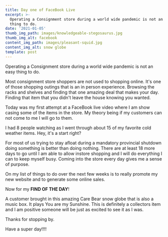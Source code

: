 ```yaml
---
title: Day one of FaceBook Live
excerpt: >-
  Operating a Consignment store during a world wide pandemic is not an easy
  thing to do. 
date: '2021-01-05'
thumb_img_path: images/knowledgeable-stegosaurus.jpg
thumb_img_alt: facebook
content_img_path: images/pleasant-squid.jpg
content_img_alt: snow globe
template: post
---
```

Operating a Consignment store during a world wide pandemic is not an easy thing to do. 

Most consignment store shoppers are not used to shopping online.  It's one of  those shopping outings that is an in person experience.  Browsing the racks and shelves and finding that one amazing deal that makes your day.  Finding that item that you didn't leave the house knowing you wanted.  

Today was my first attempt at a FaceBook live video where I am show casing some of the items in the store.  My theory being if my customers can not come to me I will go to them.  

I had 8 people watching as I went through about 15 of my favorite cold weather items.  Hey, it's a start right?  

For most of us trying to stay afloat during a mandatory provincial shutdown doing something is better than doing nothing.  There are at least 18 more days to go until I am able to allow instore shopping and I will do everything I can to keep myself busy.  Coming into the store every day gives me a sense of purpose. 

On my list of things to do over the next few weeks is to really promote my new website and to generate some online sales. 

Now for my **FIND OF THE DAY**! 

A customer brought in this amazing Care Bear snow globe that is also a music box.  It plays You are my Sunshine.  This is definitely a collectors item and I am positive someone will be just as excited to see it as I was.

Thanks for stopping by.  

Have a super day!!!! 

